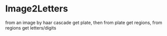 # Image2Letters
from an image by haar cascade get plate, then from plate get regions, from regions get letters/digits 
